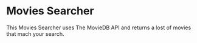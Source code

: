 <h1>Movies Searcher</h1>

<p>This Movies Searcher uses The MovieDB API and returns a lost of movies that mach your search.</p>